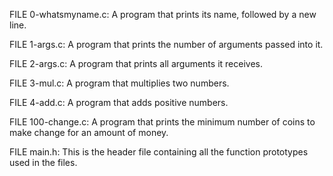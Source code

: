 FILE 0-whatsmyname.c: A program that prints its name, followed by a new line.

FILE 1-args.c: A program that prints the number of arguments passed into it.

FILE 2-args.c: A program that prints all arguments it receives.

FILE 3-mul.c: A program that multiplies two numbers.

FILE 4-add.c: A program that adds positive numbers.

FILE 100-change.c: A program that prints the minimum number of coins to make change for an amount of money.

FILE main.h: This is the header file containing all the function prototypes used in the files.
